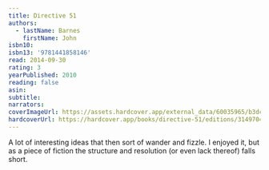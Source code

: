 ```yaml
---
title: Directive 51
authors:
  - lastName: Barnes
    firstName: John
isbn10:
isbn13: '9781441858146'
read: 2014-09-30
rating: 3
yearPublished: 2010
reading: false
asin:
subtitle:
narrators:
coverImageUrl: https://assets.hardcover.app/external_data/60035965/b3dc9ca16ff474f6b5b760dc33586b67cd8b3521.jpeg
hardcoverUrl: https://hardcover.app/books/directive-51/editions/31497043
---
```


A lot of interesting ideas that then sort of wander and fizzle. I enjoyed it, but as a piece of fiction the structure and resolution (or even lack thereof) falls short.
